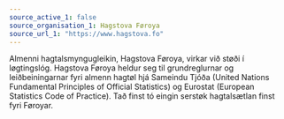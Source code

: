 ```yaml
---
source_active_1: false
source_organisation_1: Hagstova Føroya
source_url_1: "https://www.hagstova.fo"
---
```

Almenni hagtalsmyngugleikin, Hagstova Føroya, virkar við støði í løgtingslóg.
Hagstova Føroya heldur seg til grundreglurnar og leiðbeiningarnar fyri almenn hagtøl hjá Sameindu Tjóða (United Nations Fundamental Principles of Official Statistics) og Eurostat (European Statistics Code of Practice). Tað finst tó eingin serstøk hagtalsætlan finst fyri Føroyar.
